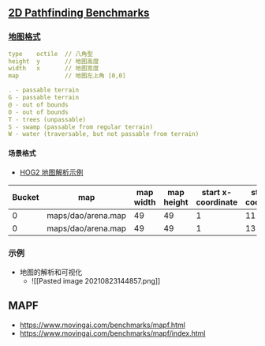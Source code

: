 ## [2D Pathfinding Benchmarks](https://www.movingai.com/benchmarks/grids.html)
### [地图格式](https://www.movingai.com/benchmarks/formats.html)
```yaml
type 	octile 	// 八角型
height 	y		// 地图高度
width 	x		// 地图宽度
map				// 地图左上角 [0,0]
```

```yaml
. - passable terrain
G - passable terrain
@ - out of bounds
O - out of bounds
T - trees (unpassable)
S - swamp (passable from regular terrain)
W - water (traversable, but not passable from terrain)
```
#### 场景格式
- [HOG2 地图解析示例](https://github.com/FlorianPommerening/seminar-hs15-pathfinding-submission/blob/397862ef59e61c349ffed67059440f5e166fdad4/PathCompetition/ScenarioLoader.cpp)

|Bucket	|map	|map width	|map height	|start x-coordinate	|start y-coordinate	|goal x-coordinate	|goal y-coordinate	|optimal length
|--|--|--|--|--|--|--|--|--|
|0	|maps/dao/arena.map	|49	|49	|1	|11	|1	|12	|1|
|0	|maps/dao/arena.map	|49	|49	|1	|13	|4	|12	|3.41421|

### 示例
- 地图的解析和可视化
	- ![[Pasted image 20210823144857.png]]

## MAPF 
- https://www.movingai.com/benchmarks/mapf.html
- https://www.movingai.com/benchmarks/mapf/index.html

